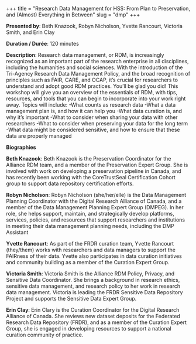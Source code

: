 +++
title = "Research Data Management for HSS: From Plan to Preservation, and (Almost) Everything in Between"
slug = "dmp"
+++

**Presented by**: Beth Knazook, Robyn Nicholson, Yvette Rancourt, Victoria Smith, and Erin Clay

**Duration / Durée**: 120 minutes

**Description**: Research data management, or RDM, is increasingly recognized as an important part of the research enterprise in all disciplines, including the humanities and social sciences. With the introduction of the Tri-Agency Research Data Management Policy, and the broad recognition of principles such as FAIR, CARE, and OCAP, it’s crucial for researchers to understand and adopt good RDM practices. You’ll be glad you did! This workshop will give you an overview of the essentials of RDM, with tips, resources, and tools that you can begin to incorporate into your work right away. Topics will include:
-What counts as research data
-What a data management plan is, and how it can help you
-What data curation is, and why it’s important
-What to consider when sharing your data with other researchers
-What to consider when preserving your data for the long term
-What data might be considered sensitive, and how to ensure that these data are properly managed

**Biographies** 

**Beth Knazook**: Beth Knazook is the Preservation Coordinator for the Alliance RDM team, and a member of the Preservation Expert Group. She is involved with work on developing a preservation pipeline in Canada, and has recently been working with the CoreTrustSeal Certification Cohort group to support data repository certification efforts.

**Robyn Nicholson**: Robyn Nicholson (she/her/elle) is the Data Management Planning Coordinator with the Digital Research Alliance of Canada, and a member of the Data Management Planning Expert Group (DMPEG). In her role, she helps support, maintain, and strategically develop platforms, services, policies, and resources that support researchers and institutions in meeting their data management planning needs, including the DMP Assistant

**Yvette Rancourt**: As part of the FRDR curation team, Yvette Rancourt (they/them) works with researchers and data managers to support the FAIRness of their data. Yvette also participates in data curation initiatives and community building as a member of the Curation Expert Group.

**Victoria Smith**: Victoria Smith is the Alliance RDM Policy, Privacy, and Sensitive Data Coordinator. She brings a background in research ethics, sensitive data management, and research policy to her work in research data management. Victoria is leading the FRDR Sensitive Data Repository Project and supports the Sensitive Data Expert Group.

**Erin Clay**: Erin Clary is the Curation Coordinator for the Digital Research Alliance of Canada. She reviews new dataset deposits for the Federated Research Data Repository (FRDR), and as a member of the Curation Expert Group, she is engaged in developing resources to support a national curation community of practice.

